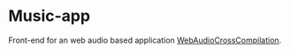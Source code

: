 # Music-app

Front-end for an web audio based application [WebAudioCrossCompilation](https://github.com/TER-M1/crosscompilation-wasm).

